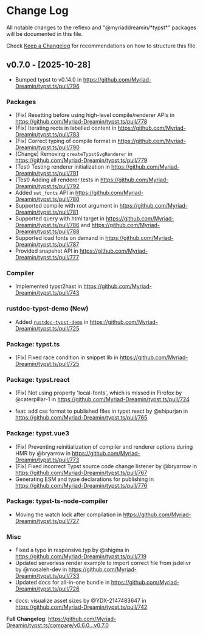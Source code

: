 # Change Log

All notable changes to the reflexo and "@myriaddreamin/\*typst\*" packages will be documented in this file.

Check [Keep a Changelog](http://keepachangelog.com/) for recommendations on how to structure this file.

## v0.7.0 - [2025-10-28]

- Bumped typst to v0.14.0 in https://github.com/Myriad-Dreamin/typst.ts/pull/796

### Packages

- (Fix) Resetting before using high-level compile/renderer APIs in https://github.com/Myriad-Dreamin/typst.ts/pull/778
- (Fix) Iterating rects in labelled content in https://github.com/Myriad-Dreamin/typst.ts/pull/783
- (Fix) Correct typing of compile format in https://github.com/Myriad-Dreamin/typst.ts/pull/790
- (Change) Removing `createTypstSvgRenderer` in https://github.com/Myriad-Dreamin/typst.ts/pull/779
- (Test) Testing renderer initialization in https://github.com/Myriad-Dreamin/typst.ts/pull/791
- (Test) Adding all renderer tests in https://github.com/Myriad-Dreamin/typst.ts/pull/792
- Added `set_fonts` API in https://github.com/Myriad-Dreamin/typst.ts/pull/780
- Supported compile with root argument in https://github.com/Myriad-Dreamin/typst.ts/pull/781
- Supported query with html target in
  https://github.com/Myriad-Dreamin/typst.ts/pull/786 and https://github.com/Myriad-Dreamin/typst.ts/pull/788
- Supported load fonts on demand in https://github.com/Myriad-Dreamin/typst.ts/pull/787
- Provided snapshot API in https://github.com/Myriad-Dreamin/typst.ts/pull/777

### Compiler

- Implemented typst2hast in https://github.com/Myriad-Dreamin/typst.ts/pull/743

### rustdoc-typst-demo (New)

- Added [`rustdoc-typst-demo`](https://github.com/Myriad-Dreamin/typst.ts/tree/main/projects/rustdoc-typst-demo) in https://github.com/Myriad-Dreamin/typst.ts/pull/725

### Package: typst.ts

- (Fix) Fixed race condition in snippet lib in https://github.com/Myriad-Dreamin/typst.ts/pull/725

### Package: typst.react

- (Fix) Not using property 'local-fonts', which is missed in Firefox by @caterpillar-1 in https://github.com/Myriad-Dreamin/typst.ts/pull/724

* feat: add css format to published files in typst.react by @shipurjan in https://github.com/Myriad-Dreamin/typst.ts/pull/765

### Package: typst.vue3

- (Fix) Preventing reinitialization of compiler and renderer options during HMR by
  @bryarrow in https://github.com/Myriad-Dreamin/typst.ts/pull/773
- (Fix) Fixed incorrect Typst source code change listener by @bryarrow in https://github.com/Myriad-Dreamin/typst.ts/pull/767
- Generating ESM and type declarations for publishing in https://github.com/Myriad-Dreamin/typst.ts/pull/776

### Package: typst-ts-node-compiler

- Moving the watch lock after compilation in https://github.com/Myriad-Dreamin/typst.ts/pull/727

### Misc

- Fixed a typo in responsive.typ by @shigma in https://github.com/Myriad-Dreamin/typst.ts/pull/719
- Updated serverless render example to import correct file from jsdelivr by @mosaleh-dev in https://github.com/Myriad-Dreamin/typst.ts/pull/733
- Updated docs for all-in-one bundle in https://github.com/Myriad-Dreamin/typst.ts/pull/726

* docs: visualize asset sizes by @YDX-2147483647 in https://github.com/Myriad-Dreamin/typst.ts/pull/742

**Full Changelog**: https://github.com/Myriad-Dreamin/typst.ts/compare/v0.6.0...v0.7.0
